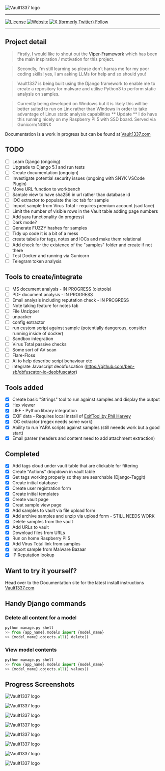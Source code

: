 ![Vault1337 logo](/vault/static/images/logos/png/logo-no-background.png "Vault1337 Logo")

---

[![License](https://img.shields.io/badge/License-BSD_3--Clause-blue.svg)](https://github.com/DanDreadless/Vault1337/blob/main/LICENSE) [![Website](https://img.shields.io/website?url=https%3A%2F%2Fwww.vault1337.com%2F&label=Vault1337&link=https%3A%2F%2Fwww.vault1337.com%2F)](https://www.vault1337.com/)
 [![X (formerly Twitter) Follow](https://img.shields.io/twitter/follow/DanDreadless?link=https%3A%2F%2Fx.com%2FDanDreadless)](https://x.com/DanDreadless)

---

## Project detail
> Firstly, I would like to shout out the [Viper-Framework](https://github.com/viper-framework) which has been the main inspiration /  motivation for this project.

> Secondly, I'm still learning so please don't harras me for my poor coding skills! yes, I am asking LLMs for help and so should you!

> Vault1337 is being built using the Django framework to enable me to create a repository for malware and utilise Python3 to perform static analysis on samples.

> Currently being developed on Windows but it is likely this will be better suited to run on Linx rather than Windows in order to take advantage of Linux static analysis capabilities
>  ** Update ** I do have this running nicely on my Raspberry PI 5 with SSD board. Served via Gunicorn/NGINX

Documentation is a work in progress but can be found at [Vault1337.com](https://www.vault1337.com)

## TODO

- [ ] Learn Django (ongoing)
- [ ] Upgrade to Django 5.1 and run tests
- [ ] Create documentation (ongoign)
- [ ] Investigate potential security issues (ongoing with SNYK VSCode Plugin)
- [ ] Move URL function to workbench
- [ ] Sample view to have sha256 in url rather than database id
- [ ] IOC extractor to populate the ioc tab for sample
- [ ] Import sample from Virus Total - requires premium account (sad face)
- [ ] Limit the number of visible rows in the Vault table adding page numbers
- [ ] Add yara functionality (in progress)
- [ ] Dark mode?
- [ ] Generate FUZZY hashes for samples
- [ ] Tidy up code it is a bit of a mess
- [ ] create tabels for tags, notes and IOCs and make them relational
- [ ] Add check for the existence of the "samples" folder and create if not there
- [ ] Test Docker and running via Gunicorn
- [ ] Telegram token analysis

## Tools to create/integrate

- [ ] MS document analysis - IN PROGRESS (oletools)
- [ ] PDF document analysis - IN PROGRESS
- [ ] Email analysis including reputation check - IN PROGRESS
- [ ] Note taking feature for notes tab
- [ ] File Unzipper
- [ ] unpacker
- [ ] config extractor
- [ ] run custom script against sample (potentially dangerous, consider running inside of docker)
- [ ] Sandbox integration
- [ ] Virus Total passive checks
- [ ] Some sort of AV scan
- [ ] Flare-Floss
- [ ] AI to help describe script behaviour etc
- [ ] integrate Javascript deobfuscation (https://github.com/ben-sb/obfuscator-io-deobfuscator)

## Tools added 

- [x] Create basic "Strings" tool to run against samples and display the output
- [x] Hex viewer
- [x] LIEF - Python library integration
- [x] EXIF data - Requires local install of [ExifTool by Phil Harvey](https://exiftool.org/)
- [x] IOC extractor (regex needs some work)
- [x] Ability to run YARA scripts against samples (still neeeds work but a good start)
- [x] Email parser (headers and content need to add attachment extraction) 

##  Completed

- [x] Add tags cloud under vault table that are clickable for filtering
- [x] Create "Actions" dropdown in vault table
- [x] Get tags working properly so they are searchable (Django-Taggit)
- [x] Create initial database
- [x] Create user registration form
- [x] Create initial templates
- [x] Create vault page
- [x] Creat sample view page
- [x] Add samples to vault via file upload form
- [x] Add archive samples and unzip via upload form - STILL NEEDS WORK
- [x] Delete samples from the vault
- [x] Add URLs to vault
- [X] Download files from URLs
- [x] Run on home Raspberry PI 5
- [x] Add Virus Total link from samples
- [x] Import sample from Malware Bazaar
- [x] IP Reputation lookup

## Want to try it yourself?

Head over to the Documentation site for the latest install instructions [Vault1337.com](https://www.vault1337.com)

## Handy Django commands

### Delete all content for a model

```python
python manage.py shell
>> from {app_name}.models import {model_name}
>> {model_name}.objects.all().delete()
```

### View model contents

```python
python manage.py shell
>> from {app_name}.models import {model_name}
>> {model_name}.objects.all().values()
```

## Progress Screenshots

![Vault1337 logo](/vault/static/images/screenshots/Home_Screen_loggedIn.png "Home Screen Logged In")

![Vault1337 logo](/vault/static/images/screenshots/Vault.png "Vault")

![Vault1337 logo](/vault/static/images/screenshots/Sample_View.png "Sample View")

![Vault1337 logo](/vault/static/images/screenshots/Tool_View_Strings.png "Strings Tool In Use")

![Vault1337 logo](/vault/static/images/screenshots/Tool_View_LIEF.png "LIEF parser Tool In Use")

![Vault1337 logo](/vault/static/images/screenshots/create_yara.png "Yara")

![Vault1337 logo](/vault/static/images/screenshots/ip_rep_1.png "IP Reputation")

![Vault1337 logo](/vault/static/images/screenshots/ip_rep_2.png "IP Reputation")
